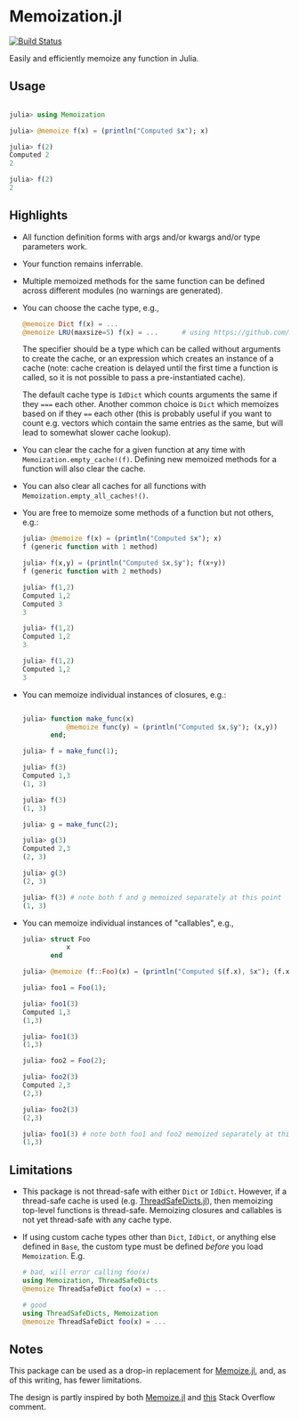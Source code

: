 # Memoization.jl

[![Build Status](https://travis-ci.com/marius311/Memoization.jl.svg?branch=master)](https://travis-ci.com/marius311/Memoization.jl)

Easily and efficiently memoize any function in Julia. 

## Usage

```julia

julia> using Memoization

julia> @memoize f(x) = (println("Computed $x"); x)

julia> f(2)
Computed 2
2

julia> f(2)
2
```


## Highlights

* All function definition forms with args and/or kwargs and/or type parameters work.

* Your function remains inferrable.

* Multiple memoized methods for the same function can be defined across different modules (no warnings are generated).

* You can choose the cache type, e.g.,

    ```julia
    @memoize Dict f(x) = ...
    @memoize LRU(maxsize=5) f(x) = ...      # using https://github.com/JuliaCollections/LRUCache.jl
    ```

    The specifier should be a type which can be called without arguments to create the cache, or an expression which creates an instance of a cache (note: cache creation is delayed until the first time a function is called, so it is not possible to pass a pre-instantiated cache). 
    
    The default cache type is `IdDict` which 
    counts arguments the same if they `===` each other. Another common choice is `Dict` which memoizes based on if they `==` each other (this is probably useful if you want to count e.g. vectors which contain the same entries as the same, but will lead to somewhat slower cache lookup).
    
* You can clear the cache for a given function at any time with `Memoization.empty_cache!(f)`. Defining new memoized methods for a function will also clear the cache.

* You can also clear all caches for all functions with `Memoization.empty_all_caches!()`.

* You are free to memoize some methods of a function but not others, e.g.:

    ```julia
    julia> @memoize f(x) = (println("Computed $x"); x)
    f (generic function with 1 method)

    julia> f(x,y) = (println("Computed $x,$y"); f(x+y))
    f (generic function with 2 methods)

    julia> f(1,2)
    Computed 1,2
    Computed 3
    3

    julia> f(1,2)
    Computed 1,2
    3

    julia> f(1,2)
    Computed 1,2
    3
    ```
 
* You can memoize individual instances of closures, e.g.:

    ```julia

    julia> function make_func(x)
               @memoize func(y) = (println("Computed $x,$y"); (x,y))
           end;

    julia> f = make_func(1);

    julia> f(3)
    Computed 1,3
    (1, 3)

    julia> f(3)
    (1, 3)

    julia> g = make_func(2);

    julia> g(3)
    Computed 2,3
    (2, 3)

    julia> g(3)
    (2, 3)

    julia> f(3) # note both f and g memoized separately at this point
    (1, 3)
    ```

* You can memoize individual instances of "callables", e.g.,

    ```julia
    julia> struct Foo
               x
           end
    
    julia> @memoize (f::Foo)(x) = (println("Computed $(f.x), $x"); (f.x, x))
    
    julia> foo1 = Foo(1);
    
    julia> foo1(3)
    Computed 1,3
    (1,3)
    
    julia> foo1(3)
    (1,3)
    
    julia> foo2 = Foo(2);
    
    julia> foo2(3)
    Computed 2,3
    (2,3)
    
    julia> foo2(3)
    (2,3)

    julia> foo1(3) # note both foo1 and foo2 memoized separately at this point
    (1,3)
    ```

## Limitations

* This package is not thread-safe with either `Dict` or `IdDict`. However, if a thread-safe cache is used (e.g. [ThreadSafeDicts.jl](https://github.com/wherrera10/ThreadSafeDicts.jl)), then memoizing top-level functions is thread-safe. Memoizing closures and callables is not yet thread-safe with any cache type. 

* If using custom cache types other than `Dict`, `IdDict`, or anything else defined in `Base`, the custom type must be defined *before* you load `Memoization`. E.g. 

    ```julia
    # bad, will error calling foo(x)
    using Memoization, ThreadSafeDicts
    @memoize ThreadSafeDict foo(x) = ...

    # good
    using ThreadSafeDicts, Memoization
    @memoize ThreadSafeDict foo(x) = ...
    ```

## Notes

This package can be used as a drop-in replacement for [Memoize.jl](https://github.com/JuliaCollections/Memoize.jl), and, as of this writing, has fewer limitations.

The design is partly inspired by both [Memoize.jl](https://github.com/JuliaCollections/Memoize.jl) and [this](https://stackoverflow.com/a/52084004/1078529) Stack Overflow comment.
